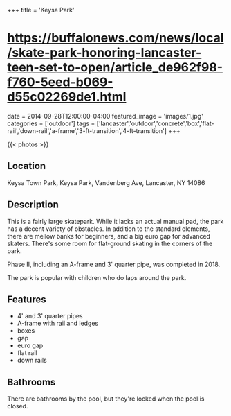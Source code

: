 +++
title = 'Keysa Park'
# https://buffalonews.com/news/local/skate-park-honoring-lancaster-teen-set-to-open/article_de962f98-f760-5eed-b069-d55c02269de1.html
date = 2014-09-28T12:00:00-04:00
featured_image = 'images/1.jpg'
categories = ['outdoor']
tags = ['lancaster','outdoor','concrete','box','flat-rail','down-rail','a-frame','3-ft-transition','4-ft-transition']
+++

{{< photos >}}

## Location

Keysa Town Park, Keysa Park, Vandenberg Ave, Lancaster, NY 14086

## Description

This is a fairly large skatepark. While it lacks an actual manual pad, the park has a decent variety of obstacles. In addition to the standard elements, there are mellow banks for beginners, and a big euro gap for advanced skaters. There's some room for flat-ground skating in the corners of the park.

Phase II, including an A-frame and 3' quarter pipe, was completed in 2018.

The park is popular with children who do laps around the park.

## Features

- 4' and 3' quarter pipes
- A-frame with rail and ledges
- boxes
- gap
- euro gap
- flat rail
- down rails

## Bathrooms

There are bathrooms by the pool, but they're locked when the pool is closed.
